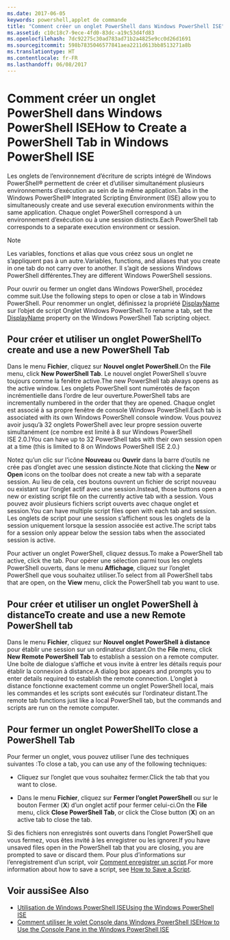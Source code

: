 ```yaml
---
ms.date: 2017-06-05
keywords: powershell,applet de commande
title: "Comment créer un onglet PowerShell dans Windows PowerShell ISE"
ms.assetid: c10c18c7-9ece-4fd0-83dc-a19c53d4fd83
ms.openlocfilehash: 7dc92275c30ad783ad71b2a4825e9cc0d26d1691
ms.sourcegitcommit: 598b7835046577841aea2211d613bb8513271a8b
ms.translationtype: HT
ms.contentlocale: fr-FR
ms.lasthandoff: 06/08/2017
---
```

# <a name="how-to-create-a-powershell-tab-in-windows-powershell-ise"></a><span data-ttu-id="fc80e-103">Comment créer un onglet PowerShell dans Windows PowerShell ISE</span><span class="sxs-lookup"><span data-stu-id="fc80e-103">How to Create a PowerShell Tab in Windows PowerShell ISE</span></span>
<span data-ttu-id="fc80e-104">Les onglets de l’environnement d’écriture de scripts intégré de Windows PowerShell® permettent de créer et d’utiliser simultanément plusieurs environnements d’exécution au sein de la même application.</span><span class="sxs-lookup"><span data-stu-id="fc80e-104">Tabs in the Windows PowerShell® Integrated Scripting Environment (ISE) allow you to simultaneously create and use several execution environments within the same application.</span></span> <span data-ttu-id="fc80e-105">Chaque onglet PowerShell correspond à un environnement d’exécution ou à une session distincts.</span><span class="sxs-lookup"><span data-stu-id="fc80e-105">Each PowerShell tab corresponds to a separate execution environment or session.</span></span>

> [!NOTE]
> <span data-ttu-id="fc80e-106">Les variables, fonctions et alias que vous créez sous un onglet ne s’appliquent pas à un autre.</span><span class="sxs-lookup"><span data-stu-id="fc80e-106">Variables, functions, and aliases that you create in one tab do not carry over to another.</span></span> <span data-ttu-id="fc80e-107">Il s’agit de sessions Windows PowerShell différentes.</span><span class="sxs-lookup"><span data-stu-id="fc80e-107">They are different Windows PowerShell sessions.</span></span>

<span data-ttu-id="fc80e-108">Pour ouvrir ou fermer un onglet dans Windows PowerShell, procédez comme suit.</span><span class="sxs-lookup"><span data-stu-id="fc80e-108">Use the following steps to open or close a tab in Windows PowerShell.</span></span> <span data-ttu-id="fc80e-109">Pour renommer un onglet, définissez la propriété [DisplayName](The-PowerShellTab-Object.md#Displayname) sur l’objet de script Onglet Windows PowerShell.</span><span class="sxs-lookup"><span data-stu-id="fc80e-109">To rename a tab, set the [DisplayName](The-PowerShellTab-Object.md#Displayname) property on the Windows PowerShell Tab scripting object.</span></span>

## <a name="to-create-and-use-a-new-powershell-tab"></a><span data-ttu-id="fc80e-110">Pour créer et utiliser un onglet PowerShell</span><span class="sxs-lookup"><span data-stu-id="fc80e-110">To create and use a new PowerShell Tab</span></span>
<span data-ttu-id="fc80e-111">Dans le menu **Fichier**, cliquez sur **Nouvel onglet PowerShell**.</span><span class="sxs-lookup"><span data-stu-id="fc80e-111">On the **File** menu, click **New PowerShell Tab**.</span></span> <span data-ttu-id="fc80e-112">Le nouvel onglet PowerShell s’ouvre toujours comme la fenêtre active.</span><span class="sxs-lookup"><span data-stu-id="fc80e-112">The new PowerShell tab always opens as the active window.</span></span> <span data-ttu-id="fc80e-113">Les onglets PowerShell sont numérotés de façon incrémentielle dans l’ordre de leur ouverture.</span><span class="sxs-lookup"><span data-stu-id="fc80e-113">PowerShell tabs are incrementally numbered in the order that they are opened.</span></span> <span data-ttu-id="fc80e-114">Chaque onglet est associé à sa propre fenêtre de console Windows PowerShell.</span><span class="sxs-lookup"><span data-stu-id="fc80e-114">Each tab is associated with its own Windows PowerShell console window.</span></span> <span data-ttu-id="fc80e-115">Vous pouvez avoir jusqu’à 32 onglets PowerShell avec leur propre session ouverte simultanément (ce nombre est limité à 8 sur Windows PowerShell ISE 2.0.)</span><span class="sxs-lookup"><span data-stu-id="fc80e-115">You can have up to 32 PowerShell tabs with their own session open at a time (this is limited to 8 on Windows PowerShell ISE 2.0.)</span></span>

<span data-ttu-id="fc80e-116">Notez qu’un clic sur l’icône **Nouveau** ou **Ouvrir** dans la barre d’outils ne crée pas d’onglet avec une session distincte.</span><span class="sxs-lookup"><span data-stu-id="fc80e-116">Note that clicking the **New** or **Open** icons on the toolbar does not create a new tab with a separate session.</span></span>  <span data-ttu-id="fc80e-117">Au lieu de cela, ces boutons ouvrent un fichier de script nouveau ou existant sur l’onglet actif avec une session.</span><span class="sxs-lookup"><span data-stu-id="fc80e-117">Instead, those buttons open a new or existing script file on the currently active tab with a session.</span></span> <span data-ttu-id="fc80e-118">Vous pouvez avoir plusieurs fichiers script ouverts avec chaque onglet et session.</span><span class="sxs-lookup"><span data-stu-id="fc80e-118">You can have multiple script files open with each tab and session.</span></span> <span data-ttu-id="fc80e-119">Les onglets de script pour une session s’affichent sous les onglets de la session uniquement lorsque la session associée est active.</span><span class="sxs-lookup"><span data-stu-id="fc80e-119">The script tabs for a session only appear below the session tabs when the associated session is active.</span></span>

<span data-ttu-id="fc80e-120">Pour activer un onglet PowerShell, cliquez dessus.</span><span class="sxs-lookup"><span data-stu-id="fc80e-120">To make a PowerShell tab active, click the tab.</span></span> <span data-ttu-id="fc80e-121">Pour opérer une sélection parmi tous les onglets PowerShell ouverts, dans le menu **Affichage**, cliquez sur l’onglet PowerShell que vous souhaitez utiliser.</span><span class="sxs-lookup"><span data-stu-id="fc80e-121">To select from all PowerShell tabs that are open, on the **View** menu, click the PowerShell tab you want to use.</span></span>

## <a name="to-create-and-use-a-new-remote-powershell-tab"></a><span data-ttu-id="fc80e-122">Pour créer et utiliser un onglet PowerShell à distance</span><span class="sxs-lookup"><span data-stu-id="fc80e-122">To create and use a new Remote PowerShell tab</span></span>
<span data-ttu-id="fc80e-123">Dans le menu **Fichier**, cliquez sur **Nouvel onglet PowerShell à distance** pour établir une session sur un ordinateur distant.</span><span class="sxs-lookup"><span data-stu-id="fc80e-123">On the **File** menu, click **New Remote PowerShell Tab** to establish a session on a remote computer.</span></span> <span data-ttu-id="fc80e-124">Une boîte de dialogue s’affiche et vous invite à entrer les détails requis pour établir la connexion à distance.</span><span class="sxs-lookup"><span data-stu-id="fc80e-124">A dialog box appears and prompts you to enter details required to establish the remote connection.</span></span> <span data-ttu-id="fc80e-125">L’onglet à distance fonctionne exactement comme un onglet PowerShell local, mais les commandes et les scripts sont exécutés sur l’ordinateur distant.</span><span class="sxs-lookup"><span data-stu-id="fc80e-125">The remote tab functions just like a local PowerShell tab, but the commands and scripts are run on the remote computer.</span></span>

## <a name="to-close-a-powershell-tab"></a><span data-ttu-id="fc80e-126">Pour fermer un onglet PowerShell</span><span class="sxs-lookup"><span data-stu-id="fc80e-126">To close a PowerShell Tab</span></span>
<span data-ttu-id="fc80e-127">Pour fermer un onglet, vous pouvez utiliser l’une des techniques suivantes :</span><span class="sxs-lookup"><span data-stu-id="fc80e-127">To close a tab, you can use any of the following techniques:</span></span>

-   <span data-ttu-id="fc80e-128">Cliquez sur l’onglet que vous souhaitez fermer.</span><span class="sxs-lookup"><span data-stu-id="fc80e-128">Click the tab that you want to close.</span></span>

-   <span data-ttu-id="fc80e-129">Dans le menu **Fichier**, cliquez sur **Fermer l’onglet PowerShell** ou sur le bouton Fermer (**X**) d’un onglet actif pour fermer celui-ci.</span><span class="sxs-lookup"><span data-stu-id="fc80e-129">On the **File** menu, click **Close PowerShell Tab**, or click  the Close button  (**X**) on an active tab to close the tab.</span></span>

<span data-ttu-id="fc80e-130">Si des fichiers non enregistrés sont ouverts dans l’onglet PowerShell que vous fermez, vous êtes invité à les enregistrer ou les ignorer.</span><span class="sxs-lookup"><span data-stu-id="fc80e-130">If you have unsaved files open in the PowerShell tab that you are closing, you are prompted to save or discard them.</span></span> <span data-ttu-id="fc80e-131">Pour plus d’informations sur l’enregistrement d’un script, voir [Comment enregistrer un script](https://technet.microsoft.com/library/162f594d-efd3-4234-9960-45e56e6eadc8).</span><span class="sxs-lookup"><span data-stu-id="fc80e-131">For more information about how to save a script, see [How to Save a Script](https://technet.microsoft.com/library/162f594d-efd3-4234-9960-45e56e6eadc8).</span></span>

## <a name="see-also"></a><span data-ttu-id="fc80e-132">Voir aussi</span><span class="sxs-lookup"><span data-stu-id="fc80e-132">See Also</span></span>
- [<span data-ttu-id="fc80e-133">Utilisation de Windows PowerShell ISE</span><span class="sxs-lookup"><span data-stu-id="fc80e-133">Using the Windows PowerShell ISE</span></span>](Using-the-Windows-PowerShell-ISE.md)
- [<span data-ttu-id="fc80e-134">Comment utiliser le volet Console dans Windows PowerShell ISE</span><span class="sxs-lookup"><span data-stu-id="fc80e-134">How to Use the Console Pane in the Windows PowerShell ISE</span></span>](How-to-Use-the-Console-Pane-in-the-Windows-PowerShell-ISE.md)

